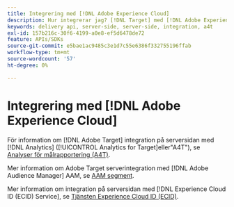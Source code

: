 ```yaml
---
title: Integrering med [!DNL Adobe Experience Cloud]
description: Hur integrerar jag? [!DNL Target] med [!DNL Adobe Experience Cloud]?
keywords: delivery api, server-side, server-side, integration, a4t
exl-id: 157b216c-30f6-4199-a0e8-ef5d6478de72
feature: APIs/SDKs
source-git-commit: e5bae1ac9485c3e1d7c55e6386f332755196ffab
workflow-type: tm+mt
source-wordcount: '57'
ht-degree: 0%

---
```


# Integrering med [!DNL Adobe Experience Cloud]

För information om [!DNL Adobe Target] integration på serversidan med [!DNL Analytics] ([!UICONTROL Analytics for Target]eller&quot;A4T&quot;), se [Analyser för målrapportering (A4T)](/help/dev/implement/server-side/sdk-guides/integration-with-experience-cloud/a4t-reporting.md).

Mer information om Adobe Target serverintegration med [!DNL Adobe Audience Manager] AAM, se [AAM segment](/help/dev/implement/server-side/sdk-guides/integration-with-experience-cloud/aam-segments.md).

Mer information om integration på serversidan med [!DNL Experience Cloud ID (ECID) Service], se [Tjänsten Experience Cloud ID (ECID)](/help/dev/implement/server-side/sdk-guides/integration-with-experience-cloud/ecid.md).
